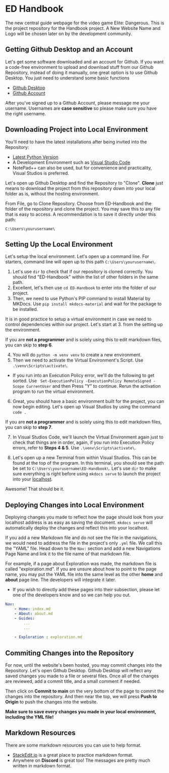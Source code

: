 # ED Handbook
The new central guide webpage for the video game Elite: Dangerous.
This is the project repository for the Handbook project.
A New Website Name and Logo will be chosen later on by the development community.

## Getting Github Desktop and an Account
Let's get some software downloaded and an account for Github. If you want a code-free environment to upload and download stuff from our Github Repository, instead of doing it manually, one great option is to use Github Desktop. You just need to understand some basic functions

* [Github Desktop](https://desktop.github.com/download/)
* [Github Account](https://github.com/signup)

After you've signed up to a Github Account, please message me your username. Usernames are **case sensitive** so please make sure you have the right username. 

## Downloading Project into Local Environment
You'll need to have the latest installations after being invited into the Repository:

* [Latest Python Version](https://www.python.org/downloads/)
* A Development Environment such as [Visual Studio Code](https://code.visualstudio.com/download)
* NotePad++ can also be used, but for convenience and practicality, Visual Studios is preferred.

Let's open up Github Desktop and find the Repository to "Clone". **Clone** just means to download the project from this repository down into your local folder as is, without the hosting environment.

From File, go to Clone Repository. Choose from ED-Handbook and the folder of the repository and clone the project. You may save this to any file that is easy to access. A recommendation is to save it directly under this path:

```
C:\Users\yourusername\
```

## Setting Up the Local Environment

Let's setup the local environment. Let's open up a command line. For starters, command line will open up to this path `C:\Users\yourusername\`. 

1. Let's use `dir` to check that if our repository is cloned correctly. You should find "ED-Handbook" within the list of other folders in the same path. 
2. Excellent, let's then use `cd ED-Handbook` to enter into the folder of our project.
3. Then, we need to use Python's PIP command to install Material by MKDocs. Use `pip install mkdocs-material` and wait for the package to be installed. 

It is in good practice to setup a virtual environment in case we need to control dependencies within our project. Let's start at 3. from the setting up the environment.

If you are **not a programmer** and is solely using this to edit markdown files, you can skip to **step 6**.

4. You will do `python -m venv venv` to create a new environment.
5. Then we need to activate the Virtual Environment's Script. Use `.\venv\Scripts\activate\`.
* If you run into an Execution Policy error, we'll do the following to get sorted. Use ` Set-ExecutionPolicy -ExecutionPolicy RemoteSigned -Scope CurrentUser` and then Press "Y" to continue. Rerun the activation program to run the virtual environment.

6. Great, you should have a basic environment built for the project, you can now begin editing. Let's open up Visual Studios by using the command `code .`

If you are **not a programmer** and is solely using this to edit markdown files, you can skip to **step 7**.

7. In Visual Studios Code, we'll launch the Virtual Environment again just to check that things are in order, again, if you run into Execution Policy errors, refer to **Steps 4 & 5**. Use `.\venv\Scripts\activate\`.

8. Let's open up a new Terminal from within Visual Studios. This can be found at the top of the program. In this terminal, you should see the path be set to `C:\Users\yourusername\ED-Handbook\`. Let's use `dir` to make sure everything is right before using `mkdocs serve` to launch the project into your [localhost](http://127.0.0.1:8000/).

Awesome! That should be it. 

## Deploying Changes into Local Environment

Deploying changes you made to reflect how the page should look from your localhost address is as easy as saving the document. `mkdocs serve` will automatically deploy the changes and reflect this into your localhost. 

If you add a new Markdown file and do not see the file in the navigations, we would need to address the file in the project's only `.yml` file. We call this the "YAML" file. Head down to the `Nav:` section and add a new Navigations Page Name and link it to the file name of that markdown file.

For example, if a page about Exploration was made, the markdown file is called "exploration.md". If you are unsure about how to point to the page name, you may put the YAML file into the same level as the other **home** and **about** page line. The developers will integrate it later. 
* If you wish to directly add these pages into their subsection, please let one of the developers know and so we can help you out. 

```yml
Nav:
    - Home: index.md
    - About: about.md
    - Guides:
        ...
        ...
    
    - Exploration : exploration.md
```

## Commiting Changes into the Repository

For now, until the website's been hosted, you may commit changes into the Repository. Let's open Github Desktop. Github Desktop will reflect any saved changes you made to a file or several files. Once all of the changes are reviewed, add a commit title, and a small comment if needed.

Then click on **Commit to main** on the very bottom of the page to commit the changes into the repository. And then near the top, we will press **Push to Origin** to push the changes into the website. 

**Make sure to save every changes you made in your local environment, including the YML file!**

## Markdown Resources

There are some markdown resources you can use to help format. 

* [StackEdit.io](https://stackedit.io/) is a great place to practice markdown format.
* Anywhere on **Discord** is great too! The messages are pretty much written in markdown format.